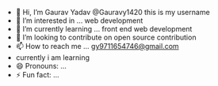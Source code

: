 - 👋 Hi, I’m Gaurav Yadav @Gauravy1420 this is my username
- 👀 I’m interested in ... web development
- 🌱 I’m currently learning ... front end web development
- 💞️ I’m looking to contribute on open source contribution
- 📫 How to reach me ... gy9711654746@gmail.com
- currently i am learning
- 😄 Pronouns: ...
- ⚡ Fun fact: ...

<!---
Gauravy1420/Gauravy1420 is a ✨ special ✨ repository because its `README.md` (this file) appears on your GitHub profile.
You can click the Preview link to take a look at your changes.
--->
